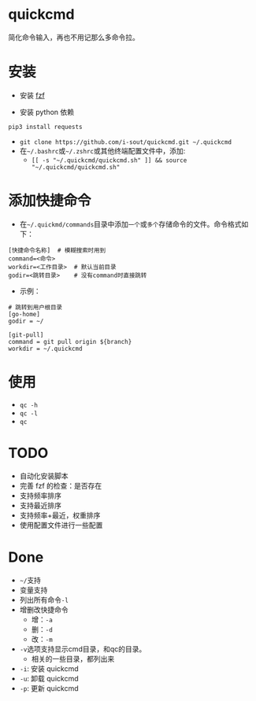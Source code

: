 # quickcmd
简化命令输入，再也不用记那么多命令拉。

# 安装

* 安装 [fzf](https://github.com/junegunn/fzf)

* 安装 python 依赖

```
pip3 install requests
```

* `git clone https://github.com/i-sout/quickcmd.git ~/.quickcmd`
* 在`~/.bashrc`或`~/.zshrc`或其他终端配置文件中，添加:
  * `[[ -s "~/.quickcmd/quickcmd.sh" ]] && source "~/.quickcmd/quickcmd.sh"`

# 添加快捷命令
* 在`~/.quickmd/commands`目录中添加`一个`或`多个`存储命令的文件。命令格式如下：
```shell
[快捷命令名称]  # 模糊搜索时用到
command=<命令>
workdir=<工作目录>  # 默认当前目录
godir=<跳转目录>    # 没有command时直接跳转
```
* 示例：
```
# 跳转到用户根目录
[go-home]
godir = ~/

[git-pull]
command = git pull origin ${branch}
workdir = ~/.quickcmd
```

# 使用
* `qc -h`
* `qc -l`
* `qc`

# TODO
* 自动化安装脚本
* 完善 fzf 的检查：是否存在
* 支持频率排序
* 支持最近排序
* 支持频率+最近，权重排序
* 使用配置文件进行一些配置


# Done
* `~/`支持
* 变量支持
* 列出所有命令`-l`
* 增删改快捷命令
  * 增：`-a`
  * 删：`-d`
  * 改：`-m`
* `-v`选项支持显示cmd目录，和qc的目录。
    * 相关的一些目录，都列出来
* `-i`: 安装 quickcmd
* `-u`: 卸载 quickcmd
* `-p`: 更新 quickcmd
